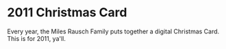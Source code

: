 2011 Christmas Card
===================

Every year, the Miles Rausch Family puts together a digital Christmas Card. This is for 2011, ya'll.

